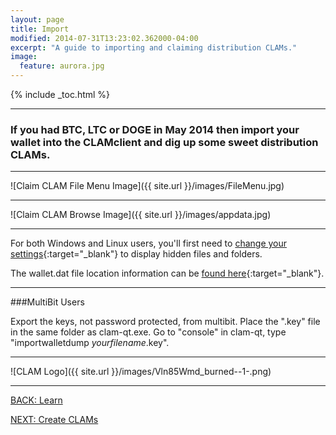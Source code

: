 ```yaml
---
layout: page
title: Import
modified: 2014-07-31T13:23:02.362000-04:00
excerpt: "A guide to importing and claiming distribution CLAMs."
image:
  feature: aurora.jpg
---
```


{% include _toc.html %}

---

### If you had BTC, LTC or DOGE in May 2014 then import your wallet into the CLAMclient and dig up some sweet distribution CLAMs.

---

![Claim CLAM File Menu Image]({{ site.url }}/images/FileMenu.jpg)

---

![Claim CLAM Browse Image]({{ site.url }}/images/appdata.jpg)

---

For both Windows and Linux users, you'll first need to [change your settings](http://kb.mozillazine.org/Show_hidden_files_and_folders){:target="_blank"} to display hidden files and folders.

The wallet.dat file location information can be [found here](https://en.bitcoin.it/wiki/Data_directory){:target="_blank"}.

---

###MultiBit Users

Export the keys, not password protected, from multibit. Place the ".key" file in the same folder as clam-qt.exe. Go to "console" in clam-qt, type "importwalletdump *yourfilename*.key".

---

![CLAM Logo]({{ site.url }}/images/Vln85Wmd_burned--1-.png)

---

<div><a markdown="0" href="{{ site.url }}/learn" class="btn">BACK: Learn</a>

<a markdown="0" href="{{ site.url }}/learn/create-clams" class="btn">NEXT: Create CLAMs</a></div>